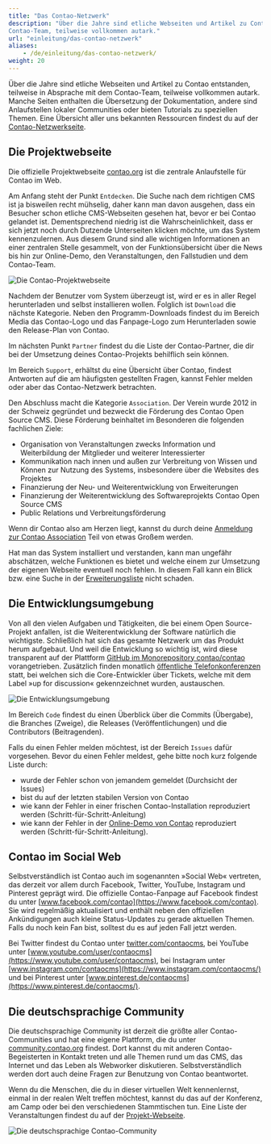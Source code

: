 ```yaml
---
title: "Das Contao-Netzwerk"
description: "Über die Jahre sind etliche Webseiten und Artikel zu Contao entstanden, teilweise in Absprache mit dem 
Contao-Team, teilweise vollkommen autark."
url: "einleitung/das-contao-netzwerk"
aliases:
    - /de/einleitung/das-contao-netzwerk/
weight: 20
---
```


Über die Jahre sind etliche Webseiten und Artikel zu Contao entstanden, teilweise in Absprache mit dem Contao-Team, 
teilweise vollkommen autark. Manche Seiten enthalten die Übersetzung der Dokumentation, andere sind Anlaufstellen 
lokaler Communities oder bieten Tutorials zu speziellen Themen. Eine Übersicht aller uns bekannten Ressourcen findest
du auf der [Contao-Netzwerkseite](https://contao.org/de/netzwerk.html).


## Die Projektwebseite

Die offizielle Projektwebseite [contao.org](https://contao.org/de/) ist die zentrale Anlaufstelle für 
Contao im Web.

Am Anfang steht der Punkt `Entdecken`. Die Suche nach dem richtigen CMS ist ja bisweilen recht mühselig, daher kann man 
davon ausgehen, dass ein Besucher schon etliche CMS-Webseiten gesehen hat, bevor er bei Contao gelandet ist. 
Dementsprechend niedrig ist die Wahrscheinlichkeit, dass er sich jetzt noch durch Dutzende Unterseiten klicken möchte, 
um das System kennenzulernen. Aus diesem Grund sind alle wichtigen Informationen an einer zentralen Stelle gesammelt, 
von der Funktionsübersicht über die News bis hin zur Online-Demo, den Veranstaltungen, den Fallstudien und dem 
Contao-Team.

![Die Contao-Projektwebseite](/de/introduction/images/de/die-contao-projektwebseite.png?classes=shadow)

Nachdem der Benutzer vom System überzeugt ist, wird er es in aller Regel herunterladen und selbst installieren wollen. 
Folglich ist `Download` die nächste Kategorie. Neben den Programm-Downloads findest du im Bereich Media das Contao-Logo 
und das Fanpage-Logo zum Herunterladen sowie den Release-Plan von Contao.

Im nächsten Punkt `Partner` findest du die Liste der Contao-Partner, die dir bei der Umsetzung deines Contao-Projekts 
behilflich sein können.

Im Bereich `Support`, erhältst du eine Übersicht über Contao, findest Antworten auf die am häufigsten gestellten 
Fragen, kannst Fehler melden oder aber das Contao-Netzwerk betrachten.

Den Abschluss macht die Kategorie `Association`. Der Verein wurde 2012 in der Schweiz gegründet und bezweckt die 
Förderung des Contao Open Source CMS. Diese Förderung beinhaltet im Besonderen die folgenden fachlichen 
Ziele:
                         
- Organisation von Veranstaltungen zwecks Information und Weiterbildung der Mitglieder und weiterer Interessierter
- Kommunikation nach innen und außen zur Verbreitung von Wissen und Können zur Nutzung des Systems, insbesondere über 
die Websites des Projektes
- Finanzierung der Neu- und Weiterentwicklung von Erweiterungen
- Finanzierung der Weiterentwicklung des Softwareprojekts Contao Open Source CMS
- Public Relations und Verbreitungsförderung

Wenn dir Contao also am Herzen liegt, kannst du durch deine 
[Anmeldung zur Contao Association](https://association.contao.org/mitglied-werden.html) Teil von etwas Großem werden.

Hat man das System installiert und verstanden, kann man ungefähr abschätzen, welche Funktionen es bietet und welche
einem zur Umsetzung der eigenen Webseite eventuell noch fehlen. In diesem Fall kann ein Blick bzw. eine Suche in der 
[Erweiterungsliste](https://extensions.contao.org) nicht schaden.


## Die Entwicklungsumgebung

Von all den vielen Aufgaben und Tätigkeiten, die bei einem Open Source-Projekt anfallen, ist die Weiterentwicklung der 
Software natürlich die wichtigste. Schließlich hat sich das gesamte Netzwerk um das Produkt herum aufgebaut. Und weil 
die Entwicklung so wichtig ist, wird diese transparent auf der Plattform 
[GitHub im Monorepository contao/contao](https://github.com/contao/contao/) vorangetrieben. Zusätzlich finden monatlich 
[öffentliche Telefonkonferenzen](https://contao.org/de/mumble-calls.html) statt, bei welchen sich die Core-Entwickler 
über Tickets, welche mit dem Label »up for discussion« gekennzeichnet wurden, 
austauschen.

![Die Entwicklungsumgebung](/de/introduction/images/de/die-entwicklungsumgebung.png?classes=shadow)

Im Bereich `Code` findest du einen Überblick über die Commits (Übergabe), die Branches (Zweige), die Releases 
(Veröffentlichungen) und die Contributors (Beitragenden).

Falls du einen Fehler melden möchtest, ist der Bereich `Issues` dafür vorgesehen. Bevor du einen Fehler meldest, gehe 
bitte noch kurz folgende Liste durch:

- wurde der Fehler schon von jemandem gemeldet (Durchsicht der Issues)
- bist du auf der letzten stabilen Version von Contao
- wie kann der Fehler in einer frischen Contao-Installation reproduziert werden (Schritt-für-Schritt-Anleitung)
- wie kann der Fehler in der [Online-Demo von Contao](https://demo.contao.org/contao/login) reproduziert werden (Schritt-für-Schritt-Anleitung). 


## Contao im Social Web

Selbstverständlich ist Contao auch im sogenannten »Social Web« vertreten, das derzeit vor allem durch Facebook, Twitter, 
YouTube, Instagram und Pinterest geprägt wird. Die offizielle Contao-Fanpage auf Facebook findest du unter 
[www.facebook.com/contao](https://www.facebook.com/contao). Sie wird regelmäßig aktualisiert und enthält 
neben den offiziellen Ankündigungen auch kleine Status-Updates zu gerade aktuellen Themen. Falls du noch kein Fan bist, 
solltest du es auf jeden Fall jetzt werden.

Bei Twitter findest du Contao unter [twitter.com/contaocms](https://twitter.com/contaocms), bei YouTube unter 
[www.youtube.com/user/contaocms](https://www.youtube.com/user/contaocms), bei Instagram unter 
[www.instagram.com/contaocms](https://www.instagram.com/contaocms/) und bei Pinterest unter 
[www.pinterest.de/contaocms](https://www.pinterest.de/contaocms/).


## Die deutschsprachige Community

Die deutschsprachige Community ist derzeit die größte aller Contao-Communities und hat eine eigene Plattform, die du 
unter [community.contao.org](https://community.contao.org/de/) findest. Dort kannst du mit anderen Contao-Begeisterten 
in Kontakt treten und alle Themen rund um das CMS, das Internet und das Leben als Webworker diskutieren. 
Selbstverständlich werden dort auch deine Fragen zur Benutzung von Contao beantwortet.

Wenn du die Menschen, die du in dieser virtuellen Welt kennenlernst, einmal in der realen Welt treffen möchtest, kannst 
du das auf der Konferenz, am Camp oder bei den verschiedenen Stammtischen tun. Eine Liste der Veranstaltungen findest 
du auf der [Projekt-Webseite](https://contao.org/de/veranstaltungen.html).

![Die deutschsprachige Contao-Community](/de/introduction/images/de/die-deutschsprachige-contao-community.png?classes=shadow)
